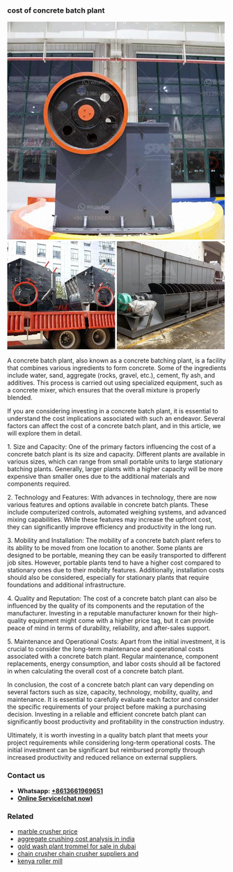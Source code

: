 <h3>cost of concrete batch plant</h3><img src='1702260162.jpg' alt=''><p>A concrete batch plant, also known as a concrete batching plant, is a facility that combines various ingredients to form concrete. Some of the ingredients include water, sand, aggregate (rocks, gravel, etc.), cement, fly ash, and additives. This process is carried out using specialized equipment, such as a concrete mixer, which ensures that the overall mixture is properly blended.</p><p>If you are considering investing in a concrete batch plant, it is essential to understand the cost implications associated with such an endeavor. Several factors can affect the cost of a concrete batch plant, and in this article, we will explore them in detail.</p><p>1. Size and Capacity: One of the primary factors influencing the cost of a concrete batch plant is its size and capacity. Different plants are available in various sizes, which can range from small portable units to large stationary batching plants. Generally, larger plants with a higher capacity will be more expensive than smaller ones due to the additional materials and components required.</p><p>2. Technology and Features: With advances in technology, there are now various features and options available in concrete batch plants. These include computerized controls, automated weighing systems, and advanced mixing capabilities. While these features may increase the upfront cost, they can significantly improve efficiency and productivity in the long run.</p><p>3. Mobility and Installation: The mobility of a concrete batch plant refers to its ability to be moved from one location to another. Some plants are designed to be portable, meaning they can be easily transported to different job sites. However, portable plants tend to have a higher cost compared to stationary ones due to their mobility features. Additionally, installation costs should also be considered, especially for stationary plants that require foundations and additional infrastructure.</p><p>4. Quality and Reputation: The cost of a concrete batch plant can also be influenced by the quality of its components and the reputation of the manufacturer. Investing in a reputable manufacturer known for their high-quality equipment might come with a higher price tag, but it can provide peace of mind in terms of durability, reliability, and after-sales support.</p><p>5. Maintenance and Operational Costs: Apart from the initial investment, it is crucial to consider the long-term maintenance and operational costs associated with a concrete batch plant. Regular maintenance, component replacements, energy consumption, and labor costs should all be factored in when calculating the overall cost of a concrete batch plant.</p><p>In conclusion, the cost of a concrete batch plant can vary depending on several factors such as size, capacity, technology, mobility, quality, and maintenance. It is essential to carefully evaluate each factor and consider the specific requirements of your project before making a purchasing decision. Investing in a reliable and efficient concrete batch plant can significantly boost productivity and profitability in the construction industry.</p><p>Ultimately, it is worth investing in a quality batch plant that meets your project requirements while considering long-term operational costs. The initial investment can be significant but reimbursed promptly through increased productivity and reduced reliance on external suppliers.</p><h3>Contact us</h3><ul><li><strong>Whatsapp:&nbsp;<a href="https://wa.me/8613661969651">+8613661969651</a></strong></li><li><a href="https://swt.shibang-china.com/?git&amp;zhl&amp;cost of concrete batch plant"><strong>Online Service(chat now)</strong></a></li></ul><h3>Related</h3><ul><li><a href='marble crusher price.md'>marble crusher price</a></li><li><a href='aggregate crushing cost analysis in india.md'>aggregate crushing cost analysis in india</a></li><li><a href='gold wash plant trommel for sale in dubai.md'>gold wash plant trommel for sale in dubai</a></li><li><a href='chain crusher chain crusher suppliers and.md'>chain crusher chain crusher suppliers and</a></li><li><a href='kenya roller mill.md'>kenya roller mill</a></li></ul>